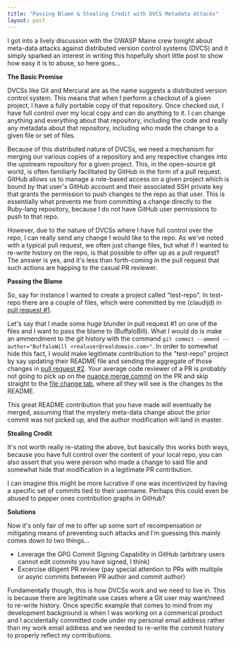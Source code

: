 ```yaml
---
title: "Passing Blame & Stealing Credit with DVCS Metadata Attacks"
layout: post
---
```


I got into a lively discussion with the OWASP Maine crew tonight about meta-data attacks against distributed version control systems (DVCS) and it simply sparked an interest in writing this hopefully short little post to show how easy it is to abuse, so here goes...

**The Basic Premise**

DVCSs like Git and Mercural are as the name suggests a distributed version control system.  This means that when I perform a checkout of a given project, I have a fully portable copy of that repository.  Once checked out, I have full control over my local copy and can do anything to it.  I can change anything and everything about that repository, including the code and really any metadata about that repository, including who made the change to a given file or set of files.

Because of this distributed nature of DVCSs, we need a mechanism for merging our various copies of a repository and any respective changes into the upstream repository for a given project.  This, in the open-source git world, is often familiarly facilitated by GitHub in the form of a pull request.  GitHub allows us to manage a role-based access on a given project which is bound by that user's GitHub account and their associated SSH private key that grants the permission to push changes to the repo as that user.  This is essentially what prevents me from committing a change directly to the Ruby-lang repository, because I do not have GitHub user permissions to push to that repo.

However, due to the nature of DVCSs where I have full control over the repo, I can really send any change I would like to the repo.  As we've noted with a typical pull request, we often just change files, but what if I wanted to re-write history on the repo, is that possible to offer up as a pull request?  The answer is yes, and it's less than forth-coming in the pull request that such actions are happing to the casual PR reviewer.

**Passing the Blame**

So, say for instance I wanted to create a project called "test-repo".  In test-repo there are a couple of files, which were committed by me (claudijd) in [pull request #1](https://github.com/claudijd/test-repo/pull/1).

Let's say that I made some huge blunder in pull request #1 on one of the files and I want to pass the blame to (BuffaloBill).  What I would do is make an ammendment to the git history with the command `git commit --amend --author="BuffaloWill <realuser@realdomain.com>"`.  In order to somewhat hide this fact, I would make legitimate contribution to the "test-repo" project by say updating their README file and sending the aggregate of those changes in [pull request #2](https://github.com/claudijd/test-repo/pull/2).  Your average code reviewer of a PR is probably not going to pick up on the [nuance merge commit](https://github.com/claudijd/test-repo/pull/2/commits) on the PR and skip straight to the [file change tab](https://github.com/claudijd/test-repo/pull/2/files), where all they will see is the changes to the README.

This great README contribution that you have made will eventually be merged, assuming that the mystery meta-data change about the prior commit was not picked up, and the author modification will land in master.

**Stealing Credit**

It's not worth really re-stating the above, but basically this works both ways, because you have full control over the content of your local repo, you can also assert that you were person who made a change to said file and somewhat hide that modification in a legitimate PR contribution.

I can imagine this might be more lucrative if one was incentivized by having a specific set of commits tied to their username.  Perhaps this could even be abused to pepper ones contribution graphs in GitHub?

**Solutions**

Now it's only fair of me to offer up some sort of recompensation or mitigating means of preventing such attacks and I'm guessing this mainly comes down to two things...

- Leverage the GPG Commit Signing Capability in GitHub (arbitrary users cannot edit commits you have signed, I think)
- Excercise diligent PR review (pay special attention to PRs with multiple or async commits between PR author and commit author)

Fundamentally though, this is how DVCSs work and we need to live in.  This is because there are legitimate use cases where a Git user may want/need to re-write history.  Once specific example that comes to mind from my development background is when I was working on a commerical product and I accidentally committed code under my personal email address rather than my work email address and we needed to re-write the commit history to properly reflect my contributions.